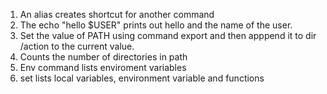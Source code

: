 1) An alias creates shortcut for another command
2) The echo "hello $USER" prints out hello and the name of the user.
3) Set the value of PATH using command export and then apppend it to dir /action to the current value.
4) Counts the number of directories in path
5) Env command lists enviroment variables
6) set lists local variables, environment variable and functions
